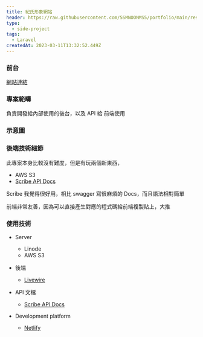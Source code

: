 ```yaml
---
title: 紀氏形象網站
header: https://raw.githubusercontent.com/5SMNOONMS5/portfolio/main/resources/projects/keebrother/keebrother1.png
type:
  - side-project
tags:
  - Laravel
createdAt: 2023-03-11T13:32:52.449Z
---
```


### 前台

[網站連結](https://staging-keebrother.netlify.app/)

### 專案範疇

負責開發給內部使用的後台，以及 API 給 前端使用

### 示意圖

<smart-figure src="https://raw.githubusercontent.com/5SMNOONMS5/portfolio/main/resources/projects/keebrother/keebrother2.png"></smart-figure>
<smart-figure src="https://raw.githubusercontent.com/5SMNOONMS5/portfolio/main/resources/projects/keebrother/keebrother3.png"></smart-figure>
<smart-figure src="https://raw.githubusercontent.com/5SMNOONMS5/portfolio/main/resources/projects/keebrother/keebrother4.png"></smart-figure>



### 後端技術細節

此專案本身比較沒有難度，但是有玩兩個新東西，
* AWS S3
* [Scribe API Docs](https://scribe.knuckles.wtf/laravel/documenting)

Scribe 我覺得很好用，相比 swagger 寫很麻煩的 Docs，而且語法相對簡單

前端非常友善，因為可以直接產生對應的程式碼給前端複製貼上，大推

<smart-figure src="https://raw.githubusercontent.com/5SMNOONMS5/portfolio/main/resources/projects/keebrother/keebrother5.png"></smart-figure>

### 使用技術

* Server
  * Linode
  * AWS S3

* 後端
  * [Livewire](https://laravel-livewire.com/)

* API 文檔
  * [Scribe API Docs](https://scribe.knuckles.wtf/laravel/documenting)

* Development platform
  * [Netlify](https://www.netlify.com/)
